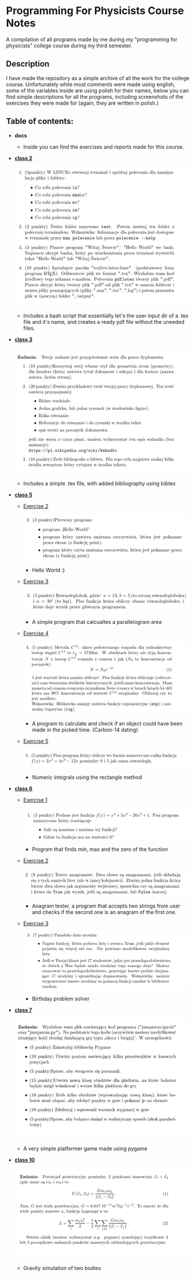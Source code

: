 # Programming For Physicists Course Notes
A compilation of all programs made by me during my "programming for physicists" college course during my third semester.

## Description

I have made the repository as a simple archive of all the work for the college course.
Unfortunately while most comments were made using english, some of the variables inside are using polish for their names,
below you can find simple descriptions for all the programs, including screenshots of the exercises they were made for (again, they are written in polish.)

## Table of contents:

* **docs**

  - Inside you can find the exercises and reports made for this course.

* [**class 2**](/Class%202)

  ![Screenshot](/docs/images/AllExClass2.png)

  - Includes a bash script that essentially let's the user input dir of a .tex file and it's name, and creates a ready pdf file without the uneeded files.
  
* [**class 3**](/Class%203)

  ![Screenshot](/docs/images/AllExClass3.png)

  - Includes a simple .tex file, with added bibliography using bibtex

* [**class 5**](/Class%205)

  - [Exercise 2](/Class%205/HelloWorldEx2.py)

    ![Screenshot](/docs/images/Ex2Class5.png)
      - Hello World :)

  - [Exercise 3](/Class%205/ParallelogramAreaEx3.py)
 
      ![Screenshot](/docs/images/Ex3Class5.png)
      - A simple program that calcualtes a parallelogram area

  - [Exercise 4](/Class%205/Exercise4.py)

      ![Screenshot](/docs/images/Ex4Class5.png)
      - A program to calculate and check if an object could have been made in the picked time. (Carbon-14 dating)

  - [Exercise 5](/Class%205/NumericIntegrationEx5.py)

      ![Screenshot](/docs/images/Ex5Class5.png)
      - Numeric integrals using the rectangle method
      
* [**class 6**](/Class%206)

  - [Exercise 1](/Class%206/FunctionMinMaxAnd0Ex1.py)

    ![Screenshot](/docs/images/Ex1Class6.png)
    - Program that finds min, max and the zero of the function

  - [Exercise 2](/Class%206/AnagramTesterEx2.py)

    ![Screenshot](/docs/images/Ex2Class6.png)
    - Anagram tester, a program that accepts two strings from user and checks if the second one is an anagram of the first one.

  - [Exercise 3](/Class%206/BirthdayProblemEx3.py)

    ![Screenshot](/docs/images/Ex3Class6.png)
    - Birthday problem solver

 
* [**class 7**](/Class%207/)

  ![Screenshot](/docs/images/Ex1Class7.png)
  
  - A very simple platformer game made using pygame

* [**class 10**](/Class%2010/)

  ![Screenshot](/docs/images/Ex1Class10.png)

  - Gravity simulation of two bodies
